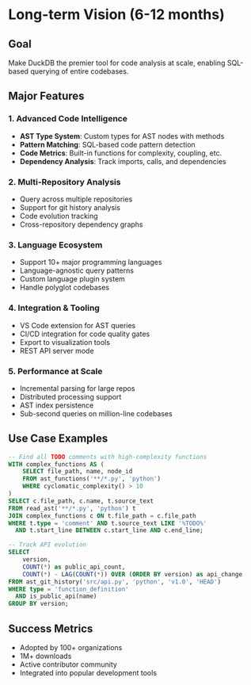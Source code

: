# Long-term Vision (6-12 months)

## Goal
Make DuckDB the premier tool for code analysis at scale, enabling SQL-based querying of entire codebases.

## Major Features

### 1. Advanced Code Intelligence
- **AST Type System**: Custom types for AST nodes with methods
- **Pattern Matching**: SQL-based code pattern detection
- **Code Metrics**: Built-in functions for complexity, coupling, etc.
- **Dependency Analysis**: Track imports, calls, and dependencies

### 2. Multi-Repository Analysis  
- Query across multiple repositories
- Support for git history analysis
- Code evolution tracking
- Cross-repository dependency graphs

### 3. Language Ecosystem
- Support 10+ major programming languages
- Language-agnostic query patterns
- Custom language plugin system
- Handle polyglot codebases

### 4. Integration & Tooling
- VS Code extension for AST queries
- CI/CD integration for code quality gates  
- Export to visualization tools
- REST API server mode

### 5. Performance at Scale
- Incremental parsing for large repos
- Distributed processing support
- AST index persistence
- Sub-second queries on million-line codebases

## Use Case Examples
```sql
-- Find all TODO comments with high-complexity functions
WITH complex_functions AS (
    SELECT file_path, name, node_id
    FROM ast_functions('**/*.py', 'python') 
    WHERE cyclomatic_complexity() > 10
)
SELECT c.file_path, c.name, t.source_text
FROM read_ast('**/*.py', 'python') t
JOIN complex_functions c ON t.file_path = c.file_path
WHERE t.type = 'comment' AND t.source_text LIKE '%TODO%'
  AND t.start_line BETWEEN c.start_line AND c.end_line;

-- Track API evolution
SELECT 
    version,
    COUNT(*) as public_api_count,
    COUNT(*) - LAG(COUNT(*)) OVER (ORDER BY version) as api_change
FROM ast_git_history('src/api.py', 'python', 'v1.0', 'HEAD')
WHERE type = 'function_definition' 
  AND is_public_api(name)
GROUP BY version;
```

## Success Metrics
- Adopted by 100+ organizations
- 1M+ downloads
- Active contributor community
- Integrated into popular development tools